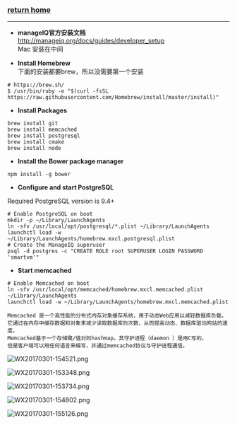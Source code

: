 ###  [**return home**](https://bitbucket.org/yulilong/my_wiki/wiki/Home)     
-----

* **manageIQ官方安装文档**    
http://manageiq.org/docs/guides/developer_setup    
Mac 安装在中间

* **Install Homebrew**    
下面的安装都要brew，所以没需要第一个安装
```
# https://brew.sh/
$ /usr/bin/ruby -e "$(curl -fsSL https://raw.githubusercontent.com/Homebrew/install/master/install)"
```   

* **Install Packages**     

```
brew install git
brew install memcached
brew install postgresql
brew install cmake
brew install node
```   

* **Install the Bower package manager**     

```
npm install -g bower
```

* **Configure and start PostgreSQL**    

Required PostgreSQL version is 9.4+     
```
# Enable PostgreSQL on boot
mkdir -p ~/Library/LaunchAgents
ln -sfv /usr/local/opt/postgresql/*.plist ~/Library/LaunchAgents
launchctl load -w ~/Library/LaunchAgents/homebrew.mxcl.postgresql.plist
# Create the ManageIQ superuser
psql -d postgres -c "CREATE ROLE root SUPERUSER LOGIN PASSWORD 'smartvm'"
```    

* **Start memcached**    

```
# Enable Memcached on boot
ln -sfv /usr/local/opt/memcached/homebrew.mxcl.memcached.plist ~/Library/LaunchAgents
launchctl load -w ~/Library/LaunchAgents/homebrew.mxcl.memcached.plist
```
```
Memcached 是一个高性能的分布式内存对象缓存系统，用于动态Web应用以减轻数据库负载。
它通过在内存中缓存数据和对象来减少读取数据库的次数，从而提高动态、数据库驱动网站的速度。
Memcached基于一个存储键/值对的hashmap。其守护进程（daemon ）是用C写的，
但是客户端可以用任何语言来编写，并通过memcached协议与守护进程通信。
```

![WX20170301-154521.png](https://bitbucket.org/repo/oE6yEX/images/2025153199-WX20170301-154521.png)
     
  
![WX20170301-153348.png](https://bitbucket.org/repo/oE6yEX/images/3408132826-WX20170301-153348.png)      

![WX20170301-153734.png](https://bitbucket.org/repo/oE6yEX/images/755488350-WX20170301-153734.png)    

![WX20170301-154802.png](https://bitbucket.org/repo/oE6yEX/images/2730176671-WX20170301-154802.png)     

![WX20170301-155126.png](https://bitbucket.org/repo/oE6yEX/images/1236129641-WX20170301-155126.png)